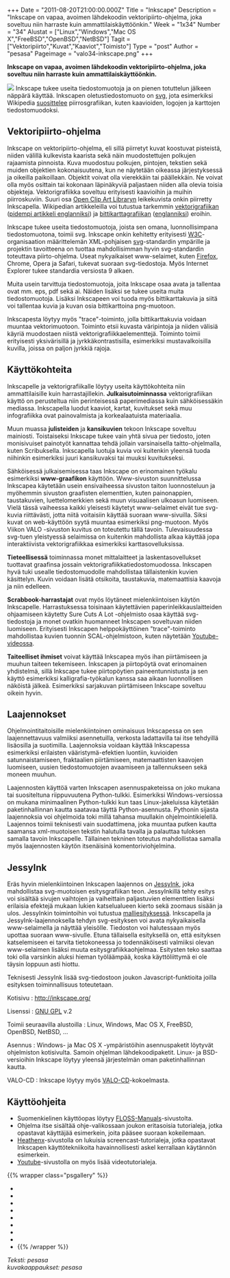 +++
Date = "2011-08-20T21:00:00.000Z"
Title = "Inkscape"
Description = "Inkscape on vapaa, avoimen lähdekoodin vektoripiirto-ohjelma, joka soveltuu niin harraste kuin ammattilaiskäyttöönkin."
Week = "1x34"
Number = "34"
Alustat = ["Linux","Windows","Mac OS X","FreeBSD","OpenBSD","NetBSD"]
Tagit = ["Vektoripiirto","Kuvat","Kaaviot","Toimisto"]
Type = "post"
Author = "pesasa"
Pageimage = "valo34-inkscape.png"
+++


**Inkscape on vapaa, avoimen lähdekoodin vektoripiirto-ohjelma, joka
soveltuu niin harraste kuin ammattilaiskäyttöönkin.**

![ ](/images/valo34-inkscape.png "fig:valo34-inkscape.png") Inkscape tukee useita
tiedostomuotoja ja on pienen totuttelun jälkeen näppärä käyttää.
Inkscapen oletustiedostomuoto on
[svg](http://fi.wikipedia.org/wiki/SVG), jota esimerkiksi Wikipedia
[suosittelee](http://en.wikipedia.org/wiki/Wikipedia:Preparing_images_for_upload#Use_SVG_over_PNG)
piirrosgrafiikan, kuten kaavioiden, logojen ja karttojen
tiedostomuodoksi.

Vektoripiirto-ohjelma
---------------------

Inkscape on vektoripiirto-ohjelma, eli sillä piirretyt kuvat koostuvat
pisteistä, niiden välillä kulkevista kaarista sekä näin muodostettujen
polkujen rajaamista pinnoista. Kuva muodostuu polkujen, pintojen,
tekstien sekä muiden objektien kokonaisuutena, kun ne näytetään oikeassa
järjestyksessä ja oikeilla paikoillaan. Objektit voivat olla vierekkäin
tai päällekkäin. Ne voivat olla myös osittain tai kokonaan läpinäkyviä
paljastaen niiden alla olevia toisia objekteja. Vektorigrafiikka
soveltuu erityisesti kaavioihin ja muihin piirroskuviin. Suuri osa [Open
Clip Art Libraryn](Open_Clip_Art_Library) leikekuvista onkin
piirretty Inkscapella. Wikipedian artikkeleilla voi tutustua tarkemmin
[vektorigrafiikan](http://fi.wikipedia.org/wiki/Vektorigrafiikka)
([pidempi artikkeli
englanniksi](http://en.wikipedia.org/wiki/Vector_graphics)) ja
[bittikarttagrafiikan](http://fi.wikipedia.org/wiki/Bittikarttagrafiikka)
([englanniksi](http://en.wikipedia.org/wiki/Raster_graphics)) eroihin.

Inkscape tukee useita tiedostomuotoja, joista sen omana,
luonnollisimpana tiedostomuotona, toimii svg. Inkscape onkin kehitetty
erityisesti [W3C](http://www.w3c.org/)-organisaation määrittelemän
XML-pohjaisen [svg](http://www.w3.org/Graphics/SVG/)-standardin
ympärille ja projektin tavoitteena on tuottaa mahdollisimman hyvin
svg-standardin toteuttava piirto-ohjelma. Useat nykyaikaiset
www-selaimet, kuten [Firefox](Firefox), Chrome, Opera ja
Safari, tukevat suoraan svg-tiedostoja. Myös Internet Explorer tukee
standardia versiosta 9 alkaen.

Muita usein tarvittuja tiedostomuotoja, joita Inkscape osaa avata ja
tallentaa ovat mm. eps, pdf sekä ai. Näiden lisäksi se tukee useita
muita tiedostomuotoja. Lisäksi Inkscapeen voi tuoda myös
bittikarttakuvia ja siitä voi tallentaa kuvia ja kuvan osia
bittikarttoina png-muotoon.

Inkscapesta löytyy myös "trace"-toiminto, jolla bittikarttakuvia voidaan
muuntaa vektorimuotoon. Toiminto etsii kuvasta väripintoja ja niiden
välisiä käyriä muodostaen niistä vektorigrafiikkaelementtejä. Toiminto
toimii erityisesti yksivärisillä ja jyrkkäkontrastisilla, esimerkiksi
mustavalkoisilla kuvilla, joissa on paljon jyrkkiä rajoja.

Käyttökohteita
--------------

Inkscapelle ja vektorigrafiikalle löytyy useita käyttökohteita niin
ammattilaisille kuin harrastajillekin. **Julkaisutoiminnassa**
vektorigrafiikan käyttö on perusteltua niin perinteisessä paperimediassa
kuin sähköisessäkin mediassa. Inkscapella luodut kaaviot, kartat,
kuvitukset sekä muu infografiikka ovat painovalmista ja korkealaatuista
materiaalia.

Muun muassa **julisteiden** ja **kansikuvien** tekoon Inkscape soveltuu
mainiosti. Toistaiseksi Inkscape tukee vain yhtä sivua per tiedosto,
joten monisivuiset painotyöt kannattaa tehdä jollain varsinaisella
taitto-ohjelmalla, kuten Scribuksella. Inkscapella luotuja kuvia voi
kuitenkin yleensä tuoda niihinkin esimerkiksi juuri kansikuvaksi tai
muuksi kuvitukseksi.

Sähköisessä julkaisemisessa taas Inkscape on erinomainen työkalu
esimerkiksi **www-graafikon** käyttöön. Www-sivuston suunnittelussa
Inkscapea käytetään usein ensivaiheessa sivuston taiton luonnosteluun ja
myöhemmin sivuston graafisten elementtien, kuten painonappien,
taustakuvien, luettelomerkkien sekä muun visuaalisen ulkoasun luomiseen.
Vielä tässä vaiheessa kaikki yleisesti käytetyt www-selaimet eivät tue
svg-kuvia riittävästi, jotta niitä voitaisiin käyttää suoraan
www-sivuilla. Siksi kuvat on web-käyttöön syytä muuntaa esimerkiksi
png-muotoon. Myös Viikon VALO -sivuston kuvitus on toteutettu tällä
tavoin. Tulevaisuudessa svg-tuen yleistyessä selaimissa on kuitenkin
mahdollista alkaa käyttää jopa interaktiivista vektorigrafiikkaa
esimerkiksi karttasovelluksissa.

**Tieteellisessä** toiminnassa monet mittalaitteet ja
laskentasovellukset tuottavat graafinsa jossain
vektorigrafiikkatiedostomuodossa. Inkscapen hyvä tuki usealle
tiedostomuodolle mahdollistaa tällaistenkin kuvien käsittelyn. Kuvin
voidaan lisätä otsikoita, taustakuvia, matemaattisia kaavoja ja niin
edelleen.

**Scrabbook-harrastajat** ovat myös löytäneet mielenkiintoisen käytön
Inkscapelle. Harrastuksessa toisinaan käytettävien
paperinleikkauslaitteiden ohjaamiseen käytetty Sure Cuts A Lot
-ohjelmisto osaa käyttää svg-tiedostoja ja monet ovatkin huomanneet
Inkscapen soveltuvan niiden luomiseen. Erityisesti Inkscapen
helppokäyttöinen "trace"-toiminto mahdollistaa kuvien tuonnin
SCAL-ohjelmistoon, kuten näytetään
[Youtube-videossa](http://www.youtube.com/watch?v=50KplQAcU64).

**Taiteelliset ihmiset** voivat käyttää Inkscapea myös ihan piirtämiseen
ja muuhun taiteen tekemiseen. Inkscapen ja piirtopöytä ovat erinomainen
yhdistelmä, sillä Inkscape tukee piirtopöytien paineentunnistusta ja sen
käyttö esimerkiksi kalligrafia-työkalun kanssa saa aikaan luonnollisen
näköistä jälkeä. Esimerkiksi sarjakuvan piirtämiseen Inkscape soveltuu
oikein hyvin.

Laajennokset
------------

Ohjelmointitaitoisille mielenkiintoinen ominaisuus Inkscapessa on sen
laajennettavuus valmiiksi asennetuilla, verkosta ladattavilla tai itse
tehdyillä lisäosilla ja suotimilla. Laajennoksia voidaan käyttää
Inkscapessa esimerkiksi erilaisten vääristymä-efektien luontiin,
kuvioiden satunnaistamiseen, fraktaalien piirtämiseen, matemaattisten
kaavojen luomiseen, uusien tiedostomuotojen avaamiseen ja tallennukseen
sekä moneen muuhun.

Laajennosten käyttöä varten Inkscapen asennuspaketeissa on joko mukana
tai suositeltuna riippuvuutena Python-tulkki. Esimerkiksi
Windows-versiossa on mukana minimaalinen Python-tulkki kun taas
Linux-jakeluissa käytetään paketinhallinnan kautta saatavaa täyttä
Python-asennusta. Pythonin sijasta laajennoksia voi ohjelmoida toki
millä tahansa muullakin ohjelmointikielellä. Laajennos toimii teknisesti
vain suodattimena, joka muuntaa putken kautta saamansa xml-muotoisen
tekstin halutulla tavalla ja palauttaa tuloksen samalla tavoin
Inkscapelle. Tällainen tekninen toteutus mahdollistaa samalla myös
laajennosten käytön itsenäisinä komentoriviohjelmina.

JessyInk
--------

Eräs hyvin mielenkiintoinen Inkscapen laajennos on
[JessyInk](http://code.google.com/p/jessyink/), joka mahdollistaa
svg-muotoisen esitysgrafiikan teon. JessyInkillä tehty esitys voi
sisältää sivujen vaihtojen ja vaiheittain paljastuvien elementtien
lisäksi erilaisia efektejä mukaan lukien katselualueen kierto sekä
zoomaus sisään ja ulos. JessyInkin toimintoihin voi tutustua
[malliesityksessä](files/JessyInk_1_5_5_showcase.svg).
Inkscapella ja JessyInk-laajennoksella tehdyn svg-esityksen voi avata
nykyaikaisella www-selaimella ja näyttää yleisölle. Tiedoston voi
halutessaan myös upottaa suoraan www-sivulle. Etuna tällaisella
esityksellä on, että esityksen katselemiseen ei tarvita tietokoneessa jo
todennäköisesti valmiiksi olevan www-selaimen lisäksi muuta
esitysgrafiikkaohjelmaa. Esitysten teko saattaa toki olla varsinkin
aluksi hieman työläämpää, koska käyttöliittymä ei ole täysin loppuun
asti hiottu.

Teknisesti JessyInk lisää svg-tiedostoon joukon Javascript-funktioita
joilla esityksen toiminnallisuus toteutetaan.

Kotisivu
:   <http://inkscape.org/>

Lisenssi
:   [GNU GPL](GNU_GPL) v.2

Toimii seuraavilla alustoilla
:   Linux, Windows, Mac OS X, FreeBSD, OpenBSD, NetBSD, ...

Asennus
:   Windows- ja Mac OS X -ympäristöihin asennuspaketit löytyvät
    ohjelmiston kotisivulta. Samoin ohjelman lähdekoodipaketit. Linux-
    ja BSD-versioihin Inkscape löytyy yleensä järjestelmän oman
    paketinhallinnan kautta.

VALO-CD
:   Inkscape löytyy myös
    [VALO-CD](http://www.valo-cd.fi/ilmainen_inkscape)-kokoelmasta.

Käyttöohjeita
-------------

-   Suomenkielinen käyttöopas löytyy
    [FLOSS-Manuals](http://fi-new.flossmanuals.net/inkscape/index)-sivustolta.
-   Ohjelma itse sisältää ohje-valikossaan joukon eritasoisia
    tutorialeja, jotka opastavat käyttäjää esimerkein, joita pääsee
    suoraan kokeilemaan.
-   [Heathenx](http://screencasters.heathenx.org/)-sivustolla on
    lukuisia screencast-tutorialeja, jotka opastavat Inkscapen
    käyttötekniikoita havainnollisesti askel kerrallaan käytännön
    esimerkein.
-   [Youtube](http://www.youtube.com)-sivustolla on myös lisää
    videotutorialeja.

{{% wrapper class="psgallery" %}}
-   [ ](/images/Inkscape-kayttoliittyma.png)
-   [ ](/images/Inkscape-1.png)
-   [ ](/images/Inkscape-2.png)
-   [ ](/images/Inkscape-3.png)
-   [ ](/images/Inkscape-4.png)
-   [ ](/images/Inkscape-5.png)
-   [ ](/images/Inkscape-6.png)
-   [ ](/images/Inkscape-7.png)
-   [ ](/images/Inkscape-8.png)
{{% /wrapper %}}

*Teksti: pesasa* <br />
*kuvakaappaukset: pesasa*

